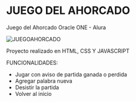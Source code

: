 # JUEGO DEL AHORCADO
Juego del Ahorcado Oracle ONE - Alura

![JUEGOAHORCADO](https://user-images.githubusercontent.com/93406033/186516315-8be933bb-4499-4d1a-952a-8dcd37d79967.png)

Proyecto realizado en HTML, CSS Y JAVASCRIPT

FUNCIONALIDADES:
  - Jugar con aviso de partida ganada o perdida
  - Agregar palabra nueva
  - Desistir la partida
  - Volver al inicio
